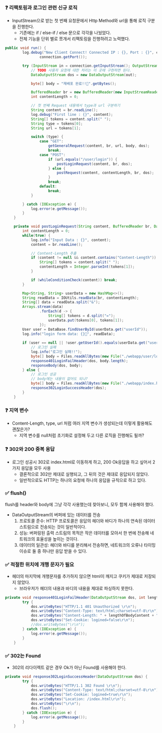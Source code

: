 ### ❓ 리팩토링과 로그인 관련 신규 로직

- InputStream으로 받는 첫 번째 요청문에서 Http Method와 url을 통해 로직 구분을 진행한다.
  - 기존에는 if / else-if / else 문으로 각각을 나눴었다.
  - 전체 기능을 단위 별로 쪼개서 리팩토링을 진행하려고 노력했다.

```java
public void run() {
        log.debug("New Client Connect! Connected IP : {}, Port : {}", connection.getInetAddress(),
                connection.getPort());

        try (InputStream in = connection.getInputStream(); OutputStream out = connection.getOutputStream()) {
            // TODO 사용자 요청에 대한 처리는 이 곳에 구현하면 된다.
            DataOutputStream dos = new DataOutputStream(out);

            byte[] body = "재배포 완료!!🥳".getBytes();

            BufferedReader br = new BufferedReader(new InputStreamReader(in, StandardCharsets.UTF_8));
            int contentLength = 0;

            // 첫 번째 Request 내용에서 type과 url 구분하기
            String content = br.readLine();
            log.debug("First line : {}", content);
            String[] tokens = content.split(" ");
            String type = tokens[0];
            String url = tokens[1];

            switch (type) {
                case "GET":
                    getGeneralRequest(content, br, url, body, dos);
                    break;
                case "POST":
                    if (url.equals("/user/login")) {
                        postLoginRequest(content, br, dos);
                    } else {
                        postRequest(content, contentLength, br, dos);
                    }
                    break;
                default:
                    break;
            }

        } catch (IOException e) {
            log.error(e.getMessage());
        }
    }

    private void postLoginRequest(String content, BufferedReader br, DataOutputStream dos) throws IOException {
        int contentLength = 0;
        while(true) {
            log.info("Input Data : {}", content);
            content = br.readLine();

            // Content-Length 추출
            if (content != null && content.contains("Content-Length")) {
                String[] tokens = content.split(" ");
                contentLength = Integer.parseInt(tokens[1]);
            }

            if (whileConditionCheck(content)) break;
        }

        Map<String, String> userData = new HashMap<>();
        String readData = IOUtils.readData(br, contentLength);
        String[] data = readData.split("&");
        Arrays.stream(data)
                .forEach(d -> {
                    String[] tokens = d.split("=");
                    userData.put(tokens[0], tokens[1]);
                });
        User user = DataBase.findUserById(userData.get("userId"));
        log.info("login form data: {}📌", readData);
        
        if (user == null || !user.getUserId().equals(userData.get("userId")) || !user.getPassword().equals(userData.get("password"))) {
            // 로그인 실패
            log.info("로그인 실패!!");
            byte[] body = Files.readAllBytes(new File("./webapp/user/login_failed.html").toPath());
            response401LoginFailHeader(dos, body.length);
            responseBody(dos, body);
        } else {
            // 로그인 성공
            // body에는 내용이 없어도 되나?
            byte[] body = Files.readAllBytes(new File("./webapp/index.html").toPath());
            response302LoginSuccessHeader(dos);
        }
    }
```

### ❓ 지역 변수

- Content-Length, type, url 처럼 여러 지역 변수가 생성되는데 이렇게 활용해도 괜찮은가?
  - 지역 변수를 null처럼 초기화로 설정해 두고 다른 로직을 진행해도 될까?

### ❓  302와 200 중복 응답

- 로그인 성공시 302로 index.html로 이동하게 하고, 200 Ok응답을 하고 싶어서 2가지 응답을 모두 사용
  - 결론적으로 302만 제대로 실행되고, 그 뒤의 것은 제대로 응답되지 않았다.
  - 일반적으로도 HTTP는 하나의 요청에 하나의 응답을 규칙으로 하고 있다.

### ✅ flush()

flush를 header와 body에 그냥 각각 사용했는데 찾아보니, 모두 함께 사용해야 했다.

- DataOutputStream의 버퍼에 있는 데이터를 전송
  1. 프로토콜 준수: HTTP 프로토콜은 응답의 헤더와 바디가 하나의 연속된 데이터 스트림으로 전송되는 것이 일반적이다.
  2. 성능: 버퍼링된 출력 스트림의 목적은 작은 데이터를 모아서 한 번에 전송해 네트워크의 효율성을 높이는 것이다.
  3. 데이터의 일관성: 헤더와 바디를 분리해서 전송하면, 네트워크의 오류나 타이밍 이슈로 둘 중 하나만 응답 받을 수 있다.



### ✅ 적절한 위치에 개행 문자가 필요

- 헤더의 마지막에 개행문자를 추가하지 않으면 html이 깨지고 쿠키가 제대로 저장되지 않았다.
  - 브라우저가 헤더의 내용과 바디의 내용을 제대로 파싱하지 못한다.

```java
private void response401LoginFailHeader(DataOutputStream dos, int lengthOfBodyContent) {
        try {
            dos.writeBytes("HTTP/1.1 401 Unauthorized \r\n");
            dos.writeBytes("Content-Type: text/html;charset=utf-8\r\n");
            dos.writeBytes("Content-Length: " + lengthOfBodyContent + "\r\n");
            dos.writeBytes("Set-Cookie: logined=false\r\n");
            //dos.writeBytes("\r\n");
        } catch (IOException e) {
            log.error(e.getMessage());
        }
    }
```

### ✅ 302는 Found

- 302의 리다이렉트 같은 경우 Ok가 아닌 Found를 사용해야 한다.

```java
private void response302LoginSuccessHeader(DataOutputStream dos) {
        try {
            dos.writeBytes("HTTP/1.1 302 Found \r\n");
            dos.writeBytes("Content-Type: text/html;charset=utf-8\r\n");
            dos.writeBytes("Set-Cookie: logined=true\r\n");
            dos.writeBytes("Location: /index.html\r\n");
            dos.writeBytes("\r\n");
            dos.flush();
        } catch (IOException e) {
            log.error(e.getMessage());
        }
    }
```

